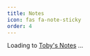 ```yaml
---
title: Notes
icon: fas fa-note-sticky
order: 4
---
```


Loading to [Toby's Notes](https://notes.tobyqin.cn/) ...

<script>window.location.href = 'https://notes.tobyqin.cn/';</script>
